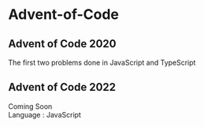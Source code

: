 # Advent-of-Code

## Advent of Code 2020

The first two problems done in JavaScript and TypeScript

## Advent of Code 2022

Coming Soon </br>
Language : JavaScript
